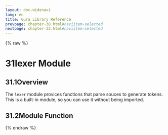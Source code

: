 ```yaml
---
layout: doc-widenavi
lang: en
title: Gura Library Reference
prevpage: chapter-30.html#naviitem-selected
nextpage: chapter-32.html#naviitem-selected
---
```

{% raw %}
<h1><span class="caption-index-1">31</span>lexer Module</h1>
<h2><span class="caption-index-2">31.1</span><a name="anchor-31-1"></a>Overview</h2>
<p>
The <code class="highlighter-rouge">lexer</code> module provices functions that parse souces to generate tokens. This is a built-in module, so you can use it without being imported.
</p>
<h2><span class="caption-index-2">31.2</span><a name="anchor-31-2"></a>Module Function</h2>
{% endraw %}
